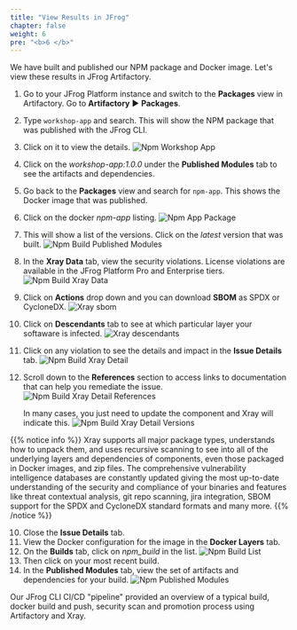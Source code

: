 ```yaml
---
title: "View Results in JFrog"
chapter: false
weight: 6
pre: "<b>6 </b>"
---
```


We have built and published our NPM package and Docker image. Let's view these results in JFrog Artifactory.

1. Go to your JFrog Platform instance and switch to the **Packages** view in Artifactory. Go to **Artifactory** ► **Packages**.
2. Type ```workshop-app``` and search. This will show the NPM package that was published with the JFrog CLI.
3. Click on it to view the details.
![Npm Workshop App](/images/npm-workshop-app.png)
4. Click on the _workshop-app:1.0.0_ under the **Published Modules** tab to see the artifacts and dependencies.
2. Go back to the **Packages** view and search for  ```npm-app```. This shows the Docker image that was published.
3. Click on the docker _npm-app_ listing.
![Npm App Package](/images/npm-app-package.png)
4. This will show a list of the versions. Click on the _latest_ version that was built.
![Npm Build Published Modules](/images/npm-app-versions.png)
5. In the **Xray Data** tab, view the security violations. License violations are available in the JFrog Platform Pro and Enterprise tiers.
![Npm Build Xray Data](/images/npm-build-xray-data.png)
6. Click on **Actions** drop down and you can download **SBOM** as SPDX or CycloneDX.
![Xray sbom](/images/xray-sbom.png)
7. Click on **Descendants** tab to see at which particular layer your softaware is infected.
![Xray descendants](/images/xray-descendant.png)
8. Click on any violation to see the details and impact in the **Issue Details** tab.
![Npm Build Xray Detail](/images/npm-build-xray-detail.png)
9. Scroll down to the **References** section to access links to documentation that can help you remediate the issue.
![Npm Build Xray Detail References](/images/npm-build-xray-detail-references.png)

    In many cases, you just need to update the component and Xray will indicate this.
![Npm Build Xray Detail Versions](/images/npm-build-xray-detail-version.png)

{{% notice info %}}
Xray supports all major package types, understands how to unpack them, and uses recursive scanning to see into all of the underlying layers and dependencies of components, even those packaged in Docker images, and zip files.
The comprehensive vulnerability intelligence databases are constantly updated giving the most up-to-date understanding of the security and compliance of your binaries and features like threat contextual analysis, git repo scanning, jira integration, SBOM support for the SPDX and CycloneDX standard formats and many more.
{{% /notice %}}

10. Close the **Issue Details** tab.
11. View the Docker configuration for the image in the **Docker Layers** tab.
12. On the **Builds** tab, click on _npm\_build_ in the list.
![Npm Build List](/images/npm-build-list.png)
13. Then click on your most recent build.
14. In the **Published Modules** tab, view the set of artifacts and dependencies for your build.
![Npm Published Modules](/images/npm-published-modules.png)

Our JFrog CLI CI/CD "pipeline" provided an overview of a typical build, docker build and push, security scan and promotion process using Artifactory and Xray.
